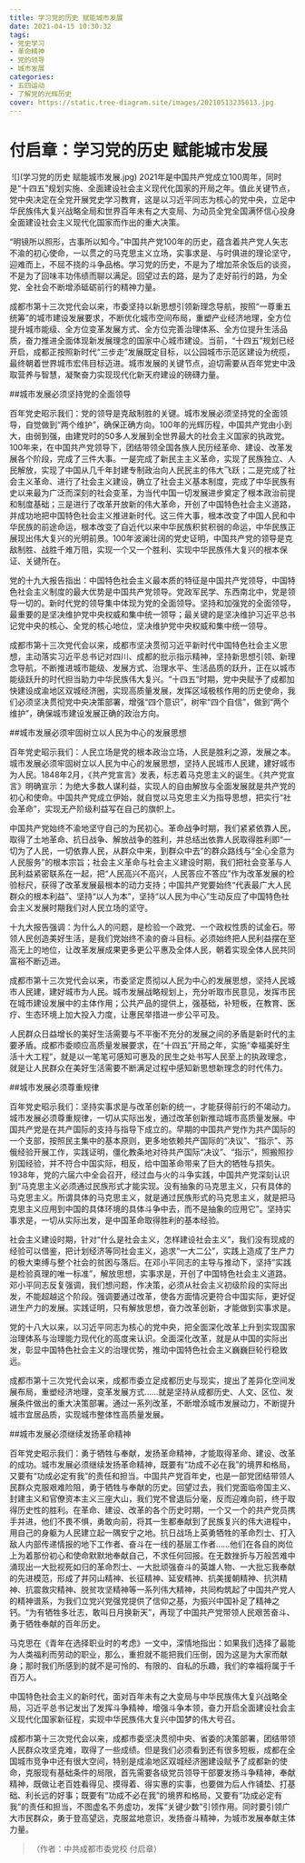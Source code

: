 ```yaml
---
title: 学习党的历史 赋能城市发展
date: 2021-04-15 10:30:32
tags:
- 党史学习
- 革命精神
- 党的领导
- 城市发展
categories:
- 五四运动
- 了解党的光辉历史
cover: https://static.tree-diagram.site/images/20210513235613.jpg
---
```


# 付启章：学习党的历史 赋能城市发展

​		![](学习党的历史 赋能城市发展.jpg)
		2021年是中国共产党成立100周年，同时是“十四五”规划实施、全面建设社会主义现代化国家的开局之年。值此关键节点，党中央决定在全党开展党史学习教育，这是以习近平同志为核心的党中央，立足中华民族伟大复兴战略全局和世界百年未有之大变局、为动员全党全国满怀信心投身全面建设社会主义现代化国家而作出的重大决策。

“明镜所以照形，古事所以知今。”中国共产党100年的历史，蕴含着共产党人矢志不渝的初心使命，一以贯之的马克思主义立场，实事求是、与时俱进的理论坚守，迎难而上，不屈不挠的斗争品格。学习党的历史，不是为了增加茶余饭后的谈资，不是为了回味丰功伟绩而聊以满足。回望过去的路，是为了走好前行的路，为全党、全社会不断增添砥砺前行的精神力量。

成都市第十三次党代会以来，市委坚持以新思想引领新理念导航，按照“一尊重五统筹”的城市建设发展要求，不断优化城市空间布局，重塑产业经济地理，全方位提升城市能级、全方位变革发展方式、全方位完善治理体系、全方位提升生活品质，奋力推进全面体现新发展理念的国家中心城市建设。当前，“十四五”规划已经开启，成都正按照新时代“三步走”发展既定目标，以公园城市示范区建设为统揽，最终朝着世界城市宏伟目标迈进。城市发展的关键节点，迫切需要从百年党史中汲取营养与智慧，凝聚奋力实现现代化新天府建设的磅礴力量。

##城市发展必须坚持党的全面领导

百年党史昭示我们：党的领导是克敌制胜的关键。城市发展必须坚持党的全面领导，自觉做到“两个维护”，确保正确方向。100年的光辉历程，中国共产党由小到大，由弱到强，由建党时的50多人发展到全世界最大的社会主义国家的执政党。100年来，在中国共产党领导下，团结带领全国各族人民历经革命、建设、改革发展各个阶段，完成了三件大事。一是完成了新民主主义革命，实现了民族独立、人民解放，实现了中国从几千年封建专制政治向人民民主的伟大飞跃；二是完成了社会主义革命、进行了社会主义建设，确立了社会主义基本制度，完成了中华民族有史以来最为广泛而深刻的社会变革，为当代中国一切发展进步奠定了根本政治前提和制度基础；三是进行了改革开放新的伟大革命，开创了中国特色社会主义道路，并成功地把中国特色社会主义推进新时代。这三件大事，根本改变了中国人民和中华民族的前途命运，根本改变了自近代以来中华民族积贫积弱的命运，中华民族正展现出伟大复兴的光明前景。100年波澜壮阔的党史证明，中国共产党的领导是克敌制胜、战胜千难万阻，实现一个又一个胜利、实现中华民族伟大复兴的根本保证、关键所在。

党的十九大报告指出：中国特色社会主义最本质的特征是中国共产党领导，中国特色社会主义制度的最大优势是中国共产党领导。党政军民学、东西南北中，党是领导一切的。新时代党的领导集中体现为党的全面领导。坚持和加强党的全面领导，最重要的是坚决维护党中央权威和集中统一领导；最关键的是坚决维护习近平总书记党中央的核心、全党的核心地位，坚决维护党中央权威和集中统一领导。

成都市第十三次党代会以来，成都市坚决贯彻习近平新时代中国特色社会主义思想，主动落实习近平总书记对四川、成都的批示指示精神，坚持新思想引领、新理念导航，不断推进城市能级、发展方式、治理水平、生活品质的跃升，正在以城市能级跃升的时代担当助力中华民族伟大复兴。“十四五”时期，党中央赋予了成都加快建设成渝地区双城经济圈，实现高质量发展，发挥区域极核作用的历史使命，我们必须坚决贯彻党中央决策部署，增强“四个意识”，树牢“四个自信”，做到“两个维护”，确保城市建设发展正确的政治方向。

##城市发展必须牢固树立以人民为中心的发展思想

百年党史昭示我们：人民立场是党的根本政治立场，人民是胜利之源，发展之本。城市发展必须牢固树立以人民为中心的发展思想，坚持人民城市人民建，建好城市为人民。1848年2月，《共产党宣言》发表，标志着马克思主义的诞生。《共产党宣言》明确宣示：为绝大多数人谋利益，实现人的自由解放与全面发展就是共产党的初心和使命。中国共产党成立伊始，就自觉以马克思主义为指导思想，把实行“社会革命”，实现无产阶级利益写在自己的旗帜上。

中国共产党始终不渝地坚守自己的为民初心。革命战争时期，我们紧紧依靠人民，取得了土地革命、抗日战争、解放战争的胜利，并总结出依靠人民取得胜利即“一切为了人民，一切依靠人民，从群众中来，到群众中去”的群众路线与“全心全意为人民服务”的根本宗旨；社会主义革命与社会主义建设时期，我们把社会变革与人民利益紧密联系在一起，把“人民高兴不高兴，人民答应不答应”作为改革发展的检验标尺，获得了改革发展最根本的动力支持；中国共产党要始终“代表最广大人民群众的根本利益”、坚持“以人为本”，坚持“以人民为中心”生动反应了中国特色社会主义发展时期我们对人民立场的坚守。

十九大报告强调：为什么人的问题，是检验一个政党、一个政权性质的试金石。带领人民创造美好生活，是我们党始终不渝的奋斗目标。必须始终把人民利益摆在至高无上的地位，让改革发展成果更多更公平惠及全体人民，朝着实现全体人民共同富裕不断迈进。

成都市第十三次党代会以来，市委坚定贯彻以人民为中心的发展思想，坚持人民城市人民建，建好城市为人民。城市发展战略规划上，充分听取市民意见，发挥市民在城市建设发展中的主体作用；公共产品的提供上，强基础，补短板，在教育、医疗、生态环境上加大投入力度，让惠民举措进一步公平可及。

人民群众日益增长的美好生活需要与不平衡不充分的发展之间的矛盾是新时代的主要矛盾。成都市委顺应高质量发展要求，在“十四五”开局之年，实施“幸福美好生活十大工程”，就是以一笔笔可感知可惠及的民生之处书写人民至上的执政理念，就是让人民群众在美好生活需要不断满足过程中感知新思想新理念的时代伟力。

##城市发展必须尊重规律

百年党史昭示我们：坚持实事求是与改革创新的统一，才能获得前行的不竭动力。城市发展必须尊重规律，一切从实际出发，通过改革创新推动城市高质量发展。中国共产党是在共产国际的支持与指导下成立的。早期的中国共产党作为共产国际的一个支部，按照民主集中的基本原则，更多地依赖共产国际的“决议”、“指示”、苏俄经验开展工作，实践证明，僵化教条地对待共产国际“决议”、“指示”，照搬照抄别国经验，并不符合中国实际，相反，给中国革命带来了巨大的牺牲与损失。1938年，党的六届六中全会召开，经过血与火的斗争实践，中国共产党深刻认识到“马克思主义必须通过民族形式才能实现。没有抽象的马克思主义，只有具体的马克思主义。所谓具体的马克思主义，就是通过民族形式的马克思主义，就是把马克思主义应用到中国的具体环境的具体斗争中去，而不是抽象的应用它”。坚持实事求是，一切从实际出发，是中国革命取得胜利的基本经验。

社会主义建设时期，针对“什么是社会主义，怎样建设社会主义”，我们没有现成的经验可以借鉴，把计划经济等同社会主义，追求“一大二公”，实践上造成了生产力的极大束缚与整个社会的贫困与落后。在邓小平同志的主导与推动下，坚持“实践是检验真理的唯一标准”，解放思想，实事求是，开创了中国特色社会主义道路。邓小平同志反复强调，我们想问题，作决策，必须从社会主义初级阶段的实际出发，不能超越这个阶段。强调要通过改革，使各方面情况更符合中国实际，更好促进生产力的发展。实践证明，只有解放思想，奋力改革创新，才能做到实事求是。

党的十八大以来，以习近平同志为核心的党中央，把全面深化改革上升到实现国家治理体系与治理能力现代化的高度来认识。全面深化改革，就是从中国的实际出发，彰显中国特色社会主义的治理优势，推动中国特色社会主义巍巍巨轮行稳致远。

成都市第十三次党代会以来，成都市委立足成都历史与现实，提出了差异化空间发展布局，重塑经济地理，变革发展方式……就是坚持从成都历史、人文、区位、发展条件做出的重大决策部署。通过一系列改革，不断增添城市发展动力，不断提升城市宜居品质，实现城市整体性高质量发展。

##城市发展必须继续发扬革命精神

百年党史昭示我们：勇于牺牲与奉献，发扬革命精神，才能取得革命、建设、改革的成功。城市发展必须继续发扬革命精神，既要有“功成不必在我”的境界和格局，又要有“功成必定有我”的责任和担当。中国共产党百年史，也是一部党团结带领人民群众克服艰难险阻，勇于牺牲与奉献的历史。回望过去，我们党面临帝国主义、封建主义和官僚资本主义三座大山，我们党不曾退后分毫，反而迎难向前，终于取得历史性的胜利。在革命、建设、改革的各个历史时期，一个又一个的共产党员携手并进，他们不畏不惧，勇敢向前，将其一生都奉献到了民族复兴的伟大进程中，用自己的身躯为人民建立起一隅安宁之地。抗日战场上英勇牺牲的革命烈士、打入敌人内部传递情报的地下工作者、奋斗在一线的基层工作者……他们在各自的岗位上为着那份初心和使命默默地奉献自己，不求任何回报。在无数挫折与万般苦难中涌现出一大批视死如归的革命烈士、一大批顽强奋斗的英雄人物、一大批忘我奉献的先进模范，形成了井冈山精神、长征精神、延安精神、抗美援朝精神、抗洪精神、抗震救灾精神、脱贫攻坚精神等一系列伟大精神，共同构筑起了中国共产党人的精神谱系，为我们立党兴党强党提供了信仰之基，为振兴中国补足了精神之钙。“为有牺牲多壮志，敢叫日月换新天”，再现了中国共产党带领人民艰苦奋斗、勇于牺牲奉献的百年历史。

马克思在《青年在选择职业时的考虑》一文中，深情地指出：如果我们选择了最能为人类福利而劳动的职业，那么，重担就不能把我们压倒，因为这是为大家而献身；那时我们所感到的就不是可怜的、有限的、自私的乐趣，我们的幸福将属于千百万人。

中国特色社会主义的新时代，面对百年未有之大变局与中华民族伟大复兴战略全局，习近平总书记发出了发挥斗争精神，增强斗争本领，奋力开启全面建设社会主义现代化国家新征程，实现中华民族伟大复兴中国梦的伟大号召。

成都市第十三次党代会以来，成都市委坚决贯彻中央、省委的决策部署，团结带领人民群众攻坚克难，取得了一些成绩。但是我们必须看到还有很多短板，成都在全国城市竞争中还有很大空间，特别是成渝地区双城经济圈建设赋予了成都新的使命，克服现有基础条件的局限，首先需要各级党员领导干部要发扬斗争精神，奉献精神，既做让老百姓看得见、摸得着、得实惠的实事，也要做为后人作铺垫、打基础、利长远的好事；既要有“功成不必在我”的境界和格局，又要有“功成必定有我”的责任和担当，不图虚名不务虚功，发挥“关键少数”引领作用。同时要引领广大市民群众，勇于登高望远，克服盆地意识，发扬奋斗精神，为城市发展奉献主体力量。

> （作者：中共成都市委党校 付启章）